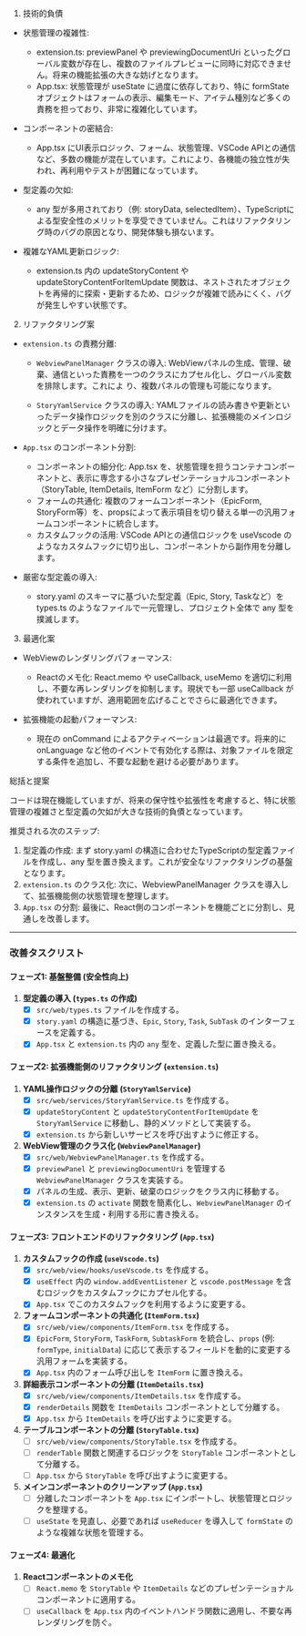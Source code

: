 1. 技術的負債

  * 状態管理の複雑性:
      * extension.ts: previewPanel や previewingDocumentUri
        といったグローバル変数が存在し、複数のファイルプレビューに同時に対応できません。将来の機能拡張の大きな妨げとなります。
      * App.tsx: 状態管理が useState に過度に依存しており、特に formState
        オブジェクトはフォームの表示、編集モード、アイテム種別など多くの責務を担っており、非常に複雑化しています。

  * コンポーネントの密結合:
      * App.tsx にUI表示ロジック、フォーム、状態管理、VSCode
        APIとの通信など、多数の機能が混在しています。これにより、各機能の独立性が失われ、再利用やテストが困難になっています。

  * 型定義の欠如:
      * any 型が多用されており（例: storyData,
        selectedItem）、TypeScriptによる型安全性のメリットを享受できていません。これはリファクタリング時のバグの原因となり、開発体験も損ないます。

  * 複雑なYAML更新ロジック:
      * extension.ts 内の updateStoryContent や updateStoryContentForItemUpdate
        関数は、ネストされたオブジェクトを再帰的に探索・更新するため、ロジックが複雑で読みにくく、バグが発生しやすい状態です。

2. リファクタリング案

  * `extension.ts` の責務分離:
      * `WebviewPanelManager` クラスの導入: WebViewパネルの生成、管理、破棄、通信といった責務を一つのクラスにカプセル化し、グローバル変数を排除します。これによ
        り、複数パネルの管理も可能になります。

      * `StoryYamlService` クラスの導入:
        YAMLファイルの読み書きや更新といったデータ操作ロジックを別のクラスに分離し、拡張機能のメインロジックとデータ操作を明確に分けます。

  * `App.tsx` のコンポーネント分割:
      * コンポーネントの細分化: App.tsx を、状態管理を担うコンテナコンポーネントと、表示に専念する小さなプレゼンテーショナルコンポーネント（StoryTable,
        ItemDetails, ItemForm など）に分割します。
      * フォームの共通化: 複数のフォームコンポーネント（EpicForm,
        StoryForm等）を、propsによって表示項目を切り替える単一の汎用フォームコンポーネントに統合します。
      * カスタムフックの活用: VSCode APIとの通信ロジックを useVscode のようなカスタムフックに切り出し、コンポーネントから副作用を分離します。

  * 厳密な型定義の導入:
      * story.yaml のスキーマに基づいた型定義（Epic, Story, Taskなど）を types.ts のようなファイルで一元管理し、プロジェクト全体で any 型を撲滅します。

3. 最適化案

  * WebViewのレンダリングパフォーマンス:
      * Reactのメモ化: React.memo や useCallback, useMemo を適切に利用し、不要な再レンダリングを抑制します。現状でも一部 useCallback
        が使われていますが、適用範囲を広げることでさらに最適化できます。

  * 拡張機能の起動パフォーマンス:
      * 現在の onCommand によるアクティベーションは最適です。将来的に onLanguage
        など他のイベントで有効化する際は、対象ファイルを限定する条件を追加し、不要な起動を避ける必要があります。

総括と提案

コードは現在機能していますが、将来の保守性や拡張性を考慮すると、特に状態管理の複雑さと型定義の欠如が大きな技術的負債となっています。

推奨される次のステップ:

  1. 型定義の作成: まず story.yaml の構造に合わせたTypeScriptの型定義ファイルを作成し、any 型を置き換えます。これが安全なリファクタリングの基盤となります。
  2. `extension.ts` のクラス化: 次に、WebviewPanelManager クラスを導入して、拡張機能側の状態管理を整理します。
  3. `App.tsx` の分割: 最後に、React側のコンポーネントを機能ごとに分割し、見通しを改善します。

---
### 改善タスクリスト

#### フェーズ1: 基盤整備 (安全性向上)

1.  **型定義の導入 (`types.ts` の作成)**
    *   [x] `src/web/types.ts` ファイルを作成する。
    *   [x] `story.yaml` の構造に基づき、`Epic`, `Story`, `Task`, `SubTask` のインターフェースを定義する。
    *   [x] `App.tsx` と `extension.ts` 内の `any` 型を、定義した型に置き換える。

#### フェーズ2: 拡張機能側のリファクタリング (`extension.ts`)

1.  **YAML操作ロジックの分離 (`StoryYamlService`)**
    *   [x] `src/web/services/StoryYamlService.ts` を作成する。
    *   [x] `updateStoryContent` と `updateStoryContentForItemUpdate` を `StoryYamlService` に移動し、静的メソッドとして実装する。
    *   [x] `extension.ts` から新しいサービスを呼び出すように修正する。

2.  **WebView管理のクラス化 (`WebviewPanelManager`)**
    *   [x] `src/web/WebviewPanelManager.ts` を作成する。
    *   [x] `previewPanel` と `previewingDocumentUri` を管理する `WebviewPanelManager` クラスを実装する。
    *   [x] パネルの生成、表示、更新、破棄のロジックをクラス内に移動する。
    *   [x] `extension.ts` の `activate` 関数を簡素化し、`WebviewPanelManager` のインスタンスを生成・利用する形に書き換える。

#### フェーズ3: フロントエンドのリファクタリング (`App.tsx`)

1.  **カスタムフックの作成 (`useVscode.ts`)**
    *   [x] `src/web/view/hooks/useVscode.ts` を作成する。
    *   [x] `useEffect` 内の `window.addEventListener` と `vscode.postMessage` を含むロジックをカスタムフックにカプセル化する。
    *   [x] `App.tsx` でこのカスタムフックを利用するように変更する。

2.  **フォームコンポーネントの共通化 (`ItemForm.tsx`)**
    *   [x] `src/web/view/components/ItemForm.tsx` を作成する。
    *   [x] `EpicForm`, `StoryForm`, `TaskForm`, `SubtaskForm` を統合し、`props` (例: `formType`, `initialData`) に応じて表示するフィールドを動的に変更する汎用フォームを実装する。
    *   [x] `App.tsx` 内のフォーム呼び出しを `ItemForm` に置き換える。

3.  **詳細表示コンポーネントの分離 (`ItemDetails.tsx`)**
    *   [x] `src/web/view/components/ItemDetails.tsx` を作成する。
    *   [x] `renderDetails` 関数を `ItemDetails` コンポーネントとして分離する。
    *   [x] `App.tsx` から `ItemDetails` を呼び出すように変更する。

4.  **テーブルコンポーネントの分離 (`StoryTable.tsx`)**
    *   [ ] `src/web/view/components/StoryTable.tsx` を作成する。
    *   [ ] `renderTable` 関数と関連するロジックを `StoryTable` コンポーネントとして分離する。
    *   [ ] `App.tsx` から `StoryTable` を呼び出すように変更する。

5.  **メインコンポーネントのクリーンアップ (`App.tsx`)**
    *   [ ] 分離したコンポーネントを `App.tsx` にインポートし、状態管理とロジックを整理する。
    *   [ ] `useState` を見直し、必要であれば `useReducer` を導入して `formState` のような複雑な状態を管理する。

#### フェーズ4: 最適化

1.  **Reactコンポーネントのメモ化**
    *   [ ] `React.memo` を `StoryTable` や `ItemDetails` などのプレゼンテーショナルコンポーネントに適用する。
    *   [ ] `useCallback` を `App.tsx` 内のイベントハンドラ関数に適用し、不要な再レンダリングを防ぐ。